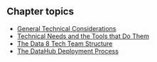 ## Chapter topics

* [General Technical Considerations](considerations.md)
* [Technical Needs and the Tools that Do Them](tech.md)
* [The Data 8 Tech Team Structure](team.md)
* [The DataHub Deployment Process](process.md)